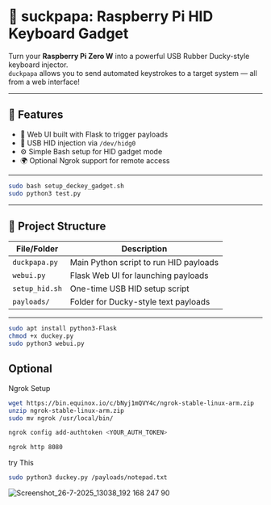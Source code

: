 # 🦆 suckpapa: Raspberry Pi HID Keyboard Gadget

Turn your **Raspberry Pi Zero W** into a powerful USB Rubber Ducky-style keyboard injector.  
`duckpapa` allows you to send automated keystrokes to a target system — all from a web interface!

---
## 🚀 Features

- 📱 Web UI built with Flask to trigger payloads
- 🔐 USB HID injection via `/dev/hidg0`
- ⚙️ Simple Bash setup for HID gadget mode
- 🌍 Optional Ngrok support for remote access
---

```bash
sudo bash setup_deckey_gadget.sh
sudo python3 test.py
```
---

## 📁 Project Structure

| File/Folder         | Description                                 |
|---------------------|---------------------------------------------|
| `duckpapa.py`       | Main Python script to run HID payloads      |
| `webui.py`          | Flask Web UI for launching payloads         |
| `setup_hid.sh`      | One-time USB HID setup script               |
| `payloads/`         | Folder for Ducky-style text payloads        |

---

``` bash
sudo apt install python3-Flask
chmod +x duckey.py
sudo python3 webui.py

```
## Optional
Ngrok Setup
``` bash
wget https://bin.equinox.io/c/bNyj1mQVY4c/ngrok-stable-linux-arm.zip
unzip ngrok-stable-linux-arm.zip
sudo mv ngrok /usr/local/bin/
```
```bash
ngrok config add-authtoken <YOUR_AUTH_TOKEN>
```
```bash
ngrok http 8080
```
try This
``` bash
sudo python3 duckey.py /payloads/notepad.txt
```
![Screenshot_26-7-2025_13038_192 168 247 90](https://github.com/user-attachments/assets/a67ab291-e7f0-4570-ad9b-daeb1ea33ec4)
